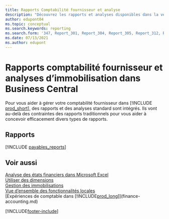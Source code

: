 ```yaml
---
title: Rapports Comptabilité fournisseur et analyse
description: "Découvrez les rapports et analyses disponibles dans la version standard de Business\_Central afin que vous puissiez suivre vos comptes fournisseur."
author: edupont04
ms.topic: conceptual
ms.search.keywords: reporting
ms.search.form: '347, Report_301, Report_304, Report_305, Report_312, Report_317, Report_319, Report_321, Report_322, Report_329'
ms.date: 07/13/2021
ms.author: edupont
---
```

# <a name="accounts-payable-reports-and-analytics-in-business-central" />Rapports comptabilité fournisseur et analyses d’immobilisation dans Business Central

Pour vous aider à gérer votre comptabilité fournisseur dans [!INCLUDE [prod_short](includes/prod_short.md)], des rapports et des analyses standard sont intégrés. Ils vont au-delà des contraintes des rapports traditionnels pour vous aider à concevoir efficacement divers types de rapports.  

## <a name="reports" />Rapports
[!INCLUDE [payables_reports](includes/payables-reports-include.md)]


## <a name="see-also" />Voir aussi

[Analyse des états financiers dans Microsoft Excel](finance-analyze-excel.md)  
[Utiliser des dimensions](finance-dimensions.md)  
[Gestion des immobilisations](fa-manage.md)  
[Vue d’ensemble des fonctionnalités locales](about-localization.md)  
[Expériences de comptable dans [!INCLUDE[prod_long](includes/prod_long.md)]](finance-accounting.md)  


[!INCLUDE[footer-include](includes/footer-banner.md)]

